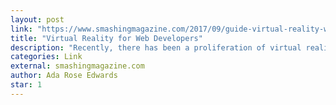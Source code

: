 ```yaml
---
layout: post
link: "https://www.smashingmagazine.com/2017/09/guide-virtual-reality-web-developers/"
title: "Virtual Reality for Web Developers"
description: "Recently, there has been a proliferation of virtual reality (VR) web browsers and VR capabilities added to traditional browsers. In this article, we’ll look at the state of browsers in VR and the state of VR on the web via the WebVR APIs."
categories: Link
external: smashingmagazine.com
author: Ada Rose Edwards
star: 1
---
```

